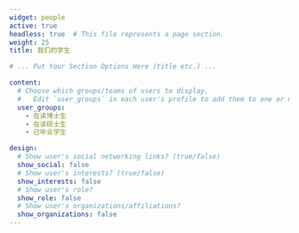 ```yaml
---
widget: people
active: true
headless: true  # This file represents a page section.
weight: 25
title: 我们的学生

# ... Put Your Section Options Here (title etc.) ...

content:
  # Choose which groups/teams of users to display.
  #   Edit `user_groups` in each user's profile to add them to one or more of these groups.
  user_groups:
    - 在读博士生
    - 在读硕士生
    - 已毕业学生

design:
  # Show user's social networking links? (true/false)
  show_social: false
  # Show user's interests? (true/false)
  show_interests: false
  # Show user's role?
  show_role: false
  # Show user's organizations/affiliations?
  show_organizations: false
---
```

